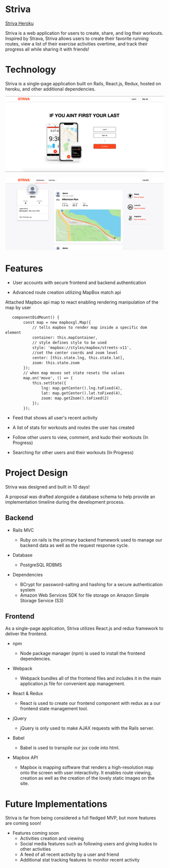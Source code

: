 # Striva

[Striva Heroku](https://striva2.herokuapp.com/)

Striva is a web application for users to create, share, and log their workouts. Inspired by Strava, Striva allows users to create their favorite running routes, view a list of their exercise activities overtime, and track their progress all while sharing it with friends! 

# Technology
Striva is a single-page application built on Rails, React.js, Redux, hosted on heroku, and other additional dependencies.

![alt text](https://github.com/jlamb916/Striva/blob/master/app/assets/images/Striva_splash.png "Striva splash page")

![alt text](https://github.com/jlamb916/Striva/blob/master/app/assets/images/dashboard.png "Striva dashboard")


# Features

* User accounts with secure frontend and backend authentication


* Advanced route creation utilizing MapBox match api

Attached Mapbox api map to react enabling rendering manipulation of the map by user

```
   componentDidMount() {
        const map = new mapboxgl.Map({
            // tells mapbox to render map inside a specific dom element
            container: this.mapContainer,
            // style defines style to be used
            style: 'mapbox://styles/mapbox/streets-v11',
            //set the center coords and zoom level
            center: [this.state.lng, this.state.lat],
            zoom: this.state.zoom
        });
        // when map moves set state resets the values
        map.on('move', () => {
            this.setState({
                lng: map.getCenter().lng.toFixed(4),
                lat: map.getCenter().lat.toFixed(4),
                zoom: map.getZoom().toFixed(2)
            });
        });
```

* Feed that shows all user's recent activity



* A list of stats for workouts and routes the user has created
* Follow other users to view, comment, and kudo their workouts (In Progress)
* Searching for other users and their workouts (In Progress)

# Project Design

Striva was designed and built in 10 days!

A proposal was drafted alongside a database schema to help provide an implementation timeline during the development process.

## Backend

* Rails MVC
  * Ruby on rails is the primary backend framework used to manage our backend data as well as the request response cycle.

* Database
  * PostgreSQL RDBMS

* Dependencies
  * BCrypt for password-salting and hashing for a secure authentication system
  * Amazon Web Services SDK for file storage on Amazon Simple Storage Service (S3)
  
## Frontend

As a single-page application, Striva utilizes React.js and redux framework to deliver the frontend. 

* npm
  * Node package manager (npm) is used to install the frontend dependencies.

* Webpack
  * Webpack bundles all of the frontend files and includes it in the main application.js file for convenient app management.

* React & Redux
  * React is used to create our frontend component with redux as a our frontend state management tool.

* jQuery
  * jQuery is only used to make AJAX requests with the Rails server.

* Babel
  * Babel is used to transpile our jsx code into html.
  
 * Mapbox API
   * Mapbox is mapping software that renders a high-resolution map onto the screen with user interactivity. It enables route viewing, creation as well as the creation of the lovely static images on the site.
  
# Future Implementations

Striva is far from being considered a full fledged MVP, but more features are coming soon!

* Features coming soon
  * Activities creation and viewing
  * Social media features such as following users and giving kudos to other activities
  * A feed of all recent activity by a user and friend
  * Additional stat tracking features to monitor recent activity
